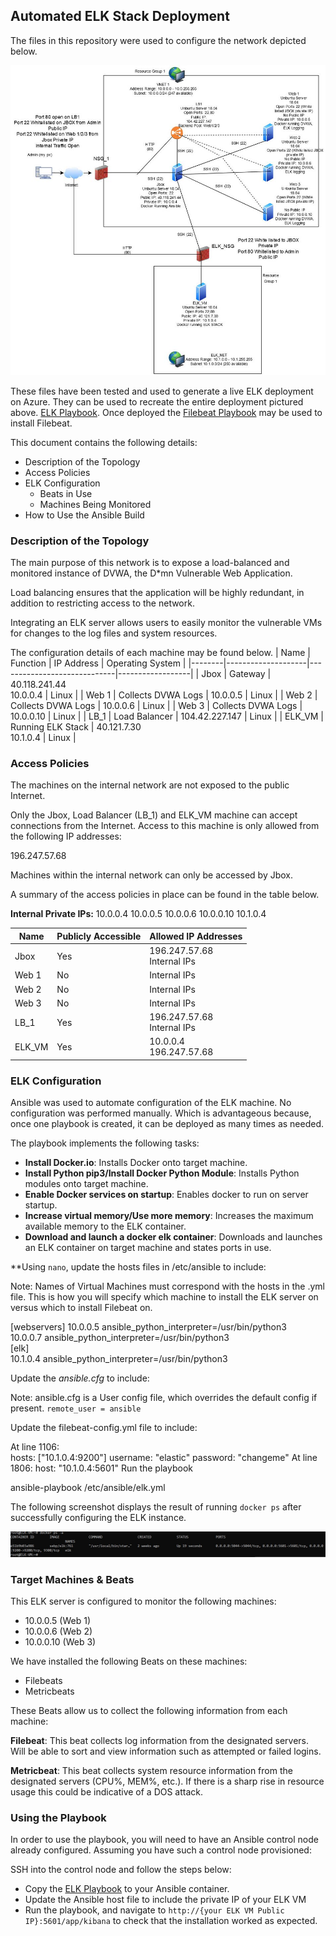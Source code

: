 ## Automated ELK Stack Deployment

The files in this repository were used to configure the network depicted below.

![alt text](https://raw.githubusercontent.com/gman223/gman223-UofT-Cybersec-Project1/main/Images/Network%20Map2.jpg "Network Map")

These files have been tested and used to generate a live ELK deployment on Azure. They can be used to recreate the entire deployment pictured above. [ELK Playbook](https://github.com/gman223/gman223-UofT-Cybersec-Project1/blob/main/Files/elk-playbook.yml). Once deployed the [Filebeat Playbook](https://github.com/gman223/gman223-UofT-Cybersec-Project1/blob/main/Files/filebeat-playbook.yml) may be used to install Filebeat.

This document contains the following details:
- Description of the Topology
- Access Policies
- ELK Configuration
  - Beats in Use
  - Machines Being Monitored
- How to Use the Ansible Build


### Description of the Topology

The main purpose of this network is to expose a load-balanced and monitored instance of DVWA, the D*mn Vulnerable Web Application.

Load balancing ensures that the application will be highly redundant, in addition to restricting access to the network.

Integrating an ELK server allows users to easily monitor the vulnerable VMs for changes to the log files and system resources.

The configuration details of each machine may be found below.
| Name   | Function           | IP Address                  | Operating System |
|--------|--------------------|-----------------------------|------------------|
| Jbox   | Gateway            | 40.118.241.44<br>10.0.0.4   | Linux            |
| Web 1  | Collects DVWA Logs | 10.0.0.5                    | Linux            |
| Web 2  | Collects DVWA Logs | 10.0.0.6                    | Linux            |
| Web 3  | Collects DVWA Logs | 10.0.0.10                   | Linux            |
| LB_1   | Load Balancer      | 104.42.227.147              | Linux            |
| ELK_VM | Running ELK Stack  | 40.121.7.30<br>10.1.0.4 | Linux            |

### Access Policies

The machines on the internal network are not exposed to the public Internet. 

Only the Jbox, Load Balancer (LB_1) and ELK_VM machine can accept connections from the Internet. Access to this machine is only allowed from the following IP addresses:

196.247.57.68

Machines within the internal network can only be accessed by Jbox.

A summary of the access policies in place can be found in the table below.

**Internal Private IPs:**
10.0.0.4
10.0.0.5
10.0.0.6
10.0.0.10
10.1.0.4

| Name   | Publicly Accessible | Allowed IP Addresses          |
|--------|---------------------|-------------------------------|
| Jbox   | Yes                 | 196.247.57.68<br>Internal IPs |
| Web 1  | No                  | Internal IPs                  |
| Web 2  | No                  | Internal IPs                  |
| Web 3  | No                  | Internal IPs                  |
| LB_1   | Yes                 | 196.247.57.68<br>Internal IPs |
| ELK_VM | Yes                 | 10.0.0.4 <br>196.247.57.68    |

### ELK Configuration

Ansible was used to automate configuration of the ELK machine. No configuration was performed manually. Which is advantageous because, once one playbook is created, it can be deployed as many times as needed.

The playbook implements the following tasks:
- **Install Docker.io**: Installs Docker onto target machine.
- **Install Python pip3/Install Docker Python Module**: Installs Python modules onto target machine.
- **Enable Docker services on startup**: Enables docker to run on server startup.
- **Increase virtual memory/Use more memory**: Increases the maximum available memory to the ELK container.
- **Download and launch a docker elk container**:  Downloads and launches an ELK container on target machine and states ports in use.

**Using `nano`, update the hosts files in /etc/ansible to include:

Note: Names of Virtual Machines must correspond with the hosts in the .yml file.
This is how you will specify which machine to install the ELK server on versus which to install Filebeat on.<br>

[webservers] 
10.0.0.5 ansible_python_interpreter=/usr/bin/python3<br>
10.0.0.7 ansible_python_interpreter=/usr/bin/python3<br>
[elk] <br>
10.1.0.4 ansible_python_interpreter=/usr/bin/python3


Update the *ansible.cfg* to include:

Note: ansible.cfg is a User config file, which overrides the default config if present.
`remote_user = ansible`

Update the filebeat-config.yml file to include:

At line 1106:<br>
hosts: ["10.1.0.4:9200"]
username: "elastic"
password: "changeme" 
At line 1806:
host: "10.1.0.4:5601"
Run the playbook

ansible-playbook /etc/ansible/elk.yml

The following screenshot displays the result of running `docker ps` after successfully configuring the ELK instance.

![ELK Instance](https://github.com/gman223/gman223-UofT-Cybersec-Project1/blob/main/Images/elk-running.JPG)

### Target Machines & Beats
This ELK server is configured to monitor the following machines:
- 10.0.0.5 (Web 1)
- 10.0.0.6 (Web 2)
- 10.0.0.10 (Web 3)

We have installed the following Beats on these machines:
- Filebeats
- Metricbeats

These Beats allow us to collect the following information from each machine:

**Filebeat**: This beat collects log information from the designated servers. Will be able to sort and view information such as attempted or failed logins.

**Metricbeat**: This beat collects system resource information from the designated servers (CPU%, MEM%, etc.). If there is a sharp rise in resource usage this could be indicative of a DOS attack.

### Using the Playbook
In order to use the playbook, you will need to have an Ansible control node already configured. Assuming you have such a control node provisioned: 

SSH into the control node and follow the steps below:
- Copy the [ELK Playbook](https://github.com/gman223/gman223-UofT-Cybersec-Project1/blob/main/Files/elk-playbook.yml) to your Ansible container.
- Update the Ansible host file to include the private IP of your ELK VM
- Run the playbook, and navigate to `http://{your ELK VM Public IP}:5601/app/kibana` to check that the installation worked as expected.


